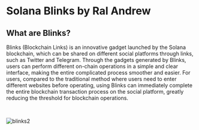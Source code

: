 <h1>Solana Blinks by Ral Andrew</h2>

## What are Blinks?
Blinks (Blockchain Links) is an innovative gadget launched by the Solana blockchain, which can be shared on different social platforms through links, such as Twitter and Telegram. Through the gadgets generated by Blinks, users can perform different on-chain operations in a simple and clear interface, making the entire complicated process smoother and easier. For users, compared to the traditional method where users need to enter different websites before operating, using Blinks can immediately complete the entire blockchain transaction process on the social platform, greatly reducing the threshold for blockchain operations.

<br/>

![blinks2](https://github.com/user-attachments/assets/a3098426-1920-4b23-8ea3-1b4db6b03b0c)
